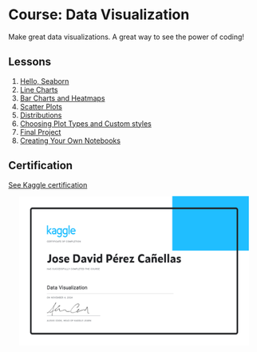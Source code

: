 # Course: Data Visualization

Make great data visualizations. A great way to see the power of coding!

## Lessons

1. [Hello, Seaborn](/Data%20Visualization/exercise-hello-seaborn.ipynb)
2. [Line Charts](/Data%20Visualization/exercise-line-charts.ipynb)
3. [Bar Charts and Heatmaps](/Data%20Visualization/exercise-bar-charts-and-heatmaps.ipynb)
4. [Scatter Plots](/Data%20Visualization/exercise-scatter-plots.ipynb)
5. [Distributions](/Data%20Visualization/exercise-distributions.ipynb)
6. [Choosing Plot Types and Custom styles](/Data%20Visualization/exercise-choosing-plot-types-and-custom-styles.ipynb)
7. [Final Project](/Data%20Visualization/exercise-final-project.ipynb)
8. [Creating Your Own Notebooks](https://www.kaggle.com/code/alexisbcook/creating-your-own-notebooks)

## Certification

[See Kaggle certification](https://www.kaggle.com/learn/certification/jdperez96/data-visualization)

<p align="center">
  <a href="https://www.kaggle.com/learn/certification/jdperez96/data-visualization">
    <img width="460" height="300" src="./Jose David Pérez Cañellas - Data Visualization.png">
  </a>
</p>
